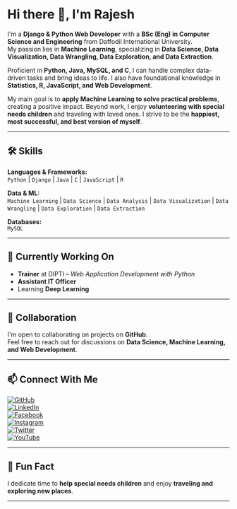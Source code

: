 # Hi there 👋, I'm Rajesh

I'm a **Django & Python Web Developer** with a **BSc (Eng) in Computer Science and Engineering** from Daffodil International University.  
My passion lies in **Machine Learning**, specializing in **Data Science, Data Visualization, Data Wrangling, Data Exploration, and Data Extraction**.  

Proficient in **Python, Java, MySQL, and C**, I can handle complex data-driven tasks and bring ideas to life. I also have foundational knowledge in **Statistics, R, JavaScript, and Web Development**.

My main goal is to **apply Machine Learning to solve practical problems**, creating a positive impact. Beyond work, I enjoy **volunteering with special needs children** and traveling with loved ones. I strive to be the **happiest, most successful, and best version of myself**.

---

## 🛠 Skills

**Languages & Frameworks:**  
`Python` | `Django` | `Java` | `C` | `JavaScript` | `R`  

**Data & ML:**  
`Machine Learning` | `Data Science` | `Data Analysis` | `Data Visualization` | `Data Wrangling` | `Data Exploration` | `Data Extraction`  

**Databases:**  
`MySQL`

---

## 🔭 Currently Working On

- **Trainer** at DIPTI – *Web Application Development with Python*  
- **Assistant IT Officer**  
- Learning **Deep Learning**

---

## 👯 Collaboration

I'm open to collaborating on projects on **GitHub**.  
Feel free to reach out for discussions on **Data Science, Machine Learning, and Web Development**.

---

## 📫 Connect With Me

[![GitHub](https://cdn.jsdelivr.net/npm/simple-icons@3.0.1/icons/github.svg)](https://github.com/rajeshdiu)  
[![LinkedIn](https://cdn.jsdelivr.net/npm/simple-icons@3.0.1/icons/linkedin.svg)](https://www.linkedin.com/in/rajeshitor/)  
[![Facebook](https://cdn.jsdelivr.net/npm/simple-icons@3.0.1/icons/facebook.svg)](https://www.facebook.com/rajeshdasitor/)  
[![Instagram](https://cdn.jsdelivr.net/npm/simple-icons@3.0.1/icons/instagram.svg)](https://www.instagram.com/rajeshitor1212/)  
[![Twitter](https://cdn.jsdelivr.net/npm/simple-icons@3.0.1/icons/twitter.svg)](https://twitter.com/rajeshitor)  
[![YouTube](https://cdn.jsdelivr.net/npm/simple-icons@3.0.1/icons/youtube.svg)](https://www.youtube.com/c/CreativeCodersbd)  

---

## 🌱 Fun Fact

I dedicate time to **help special needs children** and enjoy **traveling and exploring new places**.  

---

